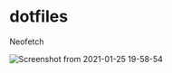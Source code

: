 # dotfiles

Neofetch

![Screenshot from 2021-01-25 19-58-54](https://user-images.githubusercontent.com/77987469/105752648-d96c4400-5f47-11eb-8fda-6c0c7e272000.png)
